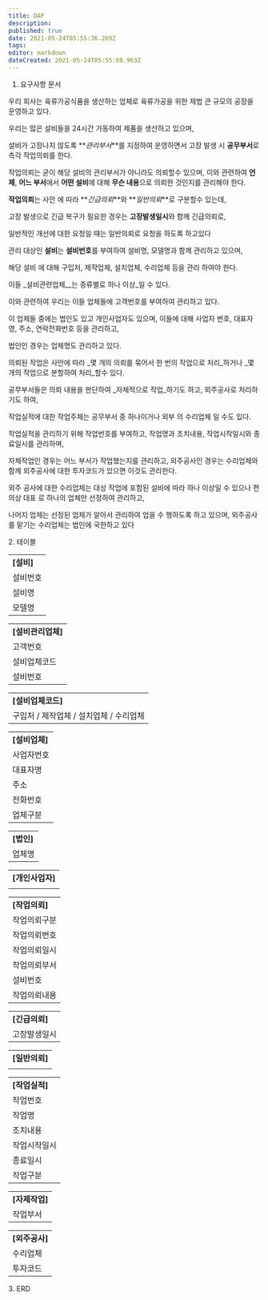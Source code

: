 ```yaml
---
title: DAP
description: 
published: true
date: 2021-05-24T05:55:36.269Z
tags: 
editor: markdown
dateCreated: 2021-05-24T05:55:08.963Z
---
```


1.  요구사항 문서

우리 회사는 육류가공식품을 생산하는 업체로 육류가공을 위한 제법 큰 규모의 공장을 운영하고 있다.

우리는 많은 설비들을 24시간 가동하여 제품을 생산하고 있으며, 

설비가 고장나지 않도록 **_관리부서_**를 지정하여 운영하면서 고장 발생 시 **공무부서**로 측각 작업의뢰를 한다. 

작업의뢰는 굳이 해당 설비의 관리부서가 아니라도 의뢰할수 있으며, 이와 관련하여 **언제**, **어느 부서**에서 **어떤 설비**에 대해 **무슨 내용**으로 의뢰한 것인지를 관리해야 한다. 

**작업의뢰**는 사안 에 따라 **_긴급의뢰_**와 **_일반의뢰_**로 구분할수 있는데, 

고장 발생으로 긴급 복구가 필요한 경우는 **고장발생일시**와 함께 긴급의뢰로, 

일반적인 개선에 대한 요청일 때는 일반의뢰로 요청을 하도록 하고있다 

관리 대상인 **설비**는 **설비번호**를 부여하여 설비명, 모델명과 함께 관리하고 있으며,

해당 설비 에 대해 구입처, 제작업체, 설치업체, 수리업체 등을 관리 하여야 한다. 

이들 _설비관련업체__는 종류별로 하나 이상_일 수 있다. 

이와 관련하여 우리는 이들 업체들에 고객번호를 부여하여 관리하고 있다. 

이 업체들 중에는 법인도 있고 개인사업자도 있으며, 이들에 대해 사업자 번호, 대표자 영, 주소, 연락전화번호 등을 관리하고, 

법인인 경우는 업체명도 관리하고 있다. 

의뢰된 작업은 사안에 따라 _몇 개의 의뢰를 묶어서 한 번의 작업으로 처리_하거나 _몇 개의 작업으로 분할하여 처리_할수 있다. 

공무부서들은 의뢰 내용을 판단하여 _자체적으로 작업_하기도 하고, 외주공사로 처리하기도 하여, 

작업실적에 대한 작업주체는 공무부서 중 하나이거나 외부 의 수리업체 일 수도 있다. 

작업실적을 관리하기 위해 작업번호를 부여하고, 작업명과 조치내용, 작업시작일시와 종료일시를 관리하며, 

자체작업인 경우는 어느 부서가 작업했는지를 관리하고, 외주공사인 경우는 수리업체와 함께 외주공사에 대한 투자코드가 있으면 이것도 관리한다. 

외주 공사에 대한 수리업체는 대상 작업에 포함된 설비에 따라 하나 이상일 수 있으나 편의상 대표 로 하나의 업체만 선정하여 관리하고, 

나머지 업체는 선정된 업체가 알아서 관리하여 업을 수 행하도록 하고 있으며, 외주공사를 맡기는 수리업체는 법인에 국한하고 있다

2\. 테이블

|     |
| --- |
| **\[설비\]** |
| 설비번호 |
| 설비명 |
| 모델명 |

|     |
| --- |
| **\[설비관리업체\]** |
| 고객번호 |
| 설비업체코드 |
| 설비번호 |

|     |
| --- |
| **\[설비업체코드\]** |
| 구입처 / 제작업체 / 설치업체 / 수리업체 |

|     |
| --- |
| **\[설비업체\]** |
| 사업자번호 |
| 대표자명 |
| 주소  |
| 전화번호 |
| 업체구분 |

|     |
| --- |
| **\[법인\]** |
| 업체명 |

|     |
| --- |
| **\[개인사업자\]** |
|     |

|     |
| --- |
| **\[작업의뢰\]** |
| 작업의뢰구분 |
| 작업의뢰번호 |
| 작업의뢰일시 |
| 작업의뢰부서 |
| 설비번호 |
| 작업의뢰내용 |

|     |
| --- |
| **\[긴급의뢰\]** |
| 고장발생일시 |

|     |
| --- |
| **\[일반의뢰\]** |
|     |

|     |
| --- |
| **\[작업실적\]** |
| 작업번호 |
| 작업명 |
| 조치내용 |
| 작업시작일시 |
| 종료일시 |
| 작업구분 |

|     |
| --- |
| **\[자제작업\]** |
| 작업부서 |

|     |
| --- |
| **\[외주공사\]** |
| 수리업체 |
| 투자코드 |

3\. ERD